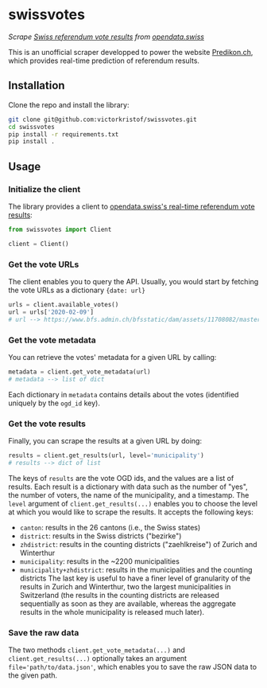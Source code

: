 # swissvotes
*Scrape [Swiss referendum vote results](https://opendata.swiss/en/dataset/echtzeitdaten-am-abstimmungstag-zu-eidgenoessischen-abstimmungsvorlagen) from [opendata.swiss](https://opendata.swiss/en/)*

This is an unofficial scraper developped to power the website [Predikon.ch](http://www.predikon.ch), which provides real-time prediction of referendum results.

## Installation

Clone the repo and install the library:
~~~bash
git clone git@github.com:victorkristof/swissvotes.git
cd swissvotes
pip install -r requirements.txt
pip install .
~~~

## Usage

### Initialize the client

The library provides a client to [opendata.swiss's real-time referendum vote results](https://opendata.swiss/en/dataset/echtzeitdaten-am-abstimmungstag-zu-eidgenoessischen-abstimmungsvorlagen):
~~~python
from swissvotes import Client

client = Client()
~~~

### Get the vote URLs

The client enables you to query the API.
Usually, you would start by fetching the vote URLs as a dictionary `{date: url}`
~~~python
urls = client.available_votes()
url = urls['2020-02-09']
# url --> https://www.bfs.admin.ch/bfsstatic/dam/assets/11708082/master
~~~

### Get the vote metadata

You can retrieve the votes' metadata for a given URL by calling:
~~~python
metadata = client.get_vote_metadata(url)
# metadata --> list of dict
~~~
Each dictionary in `metadata` contains details about the votes (identified uniquely by the `ogd_id` key).

### Get the vote results

Finally, you can scrape the results at a given URL by doing:
~~~python
results = client.get_results(url, level='municipality')
# results --> dict of list
~~~
The keys of `results` are the vote OGD ids, and the values are a list of results.
Each result is a dictionary with data such as the number of "yes", the number of voters, the name of the municipality, and a timestamp.
The `level` argument of `client.get_results(...)` enables you to choose the level at which you would like to scrape the results.
It accepts the following keys:
- `canton`: results in the 26 cantons (i.e., the Swiss states)
- `district`: results in the Swiss districts ("bezirke")
- `zhdistrict`: results in the counting districts ("zaehlkreise") of Zurich and Winterthur
- `municipality`: results in the ~2200 municipalities
- `municipality+zhdistrict`: results in the municipalities and the counting districts
The last key is useful to have a finer level of granularity of the results in Zurich and Winterthur, two the largest municipalities in Switzerland (the results in the counting districts are released sequentially as soon as they are available, whereas the aggregate results in the whole municipality is released much later).

### Save the raw data

The two methods `client.get_vote_metadata(...)` and `client.get_results(...)` optionally takes an argument `file='path/to/data.json'`, which enables you to save the raw JSON data to the given path.
